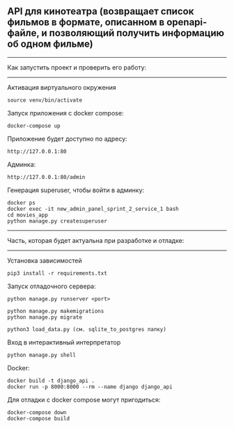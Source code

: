 ## API для кинотеатра (возвращает список фильмов в формате, описанном в openapi-файле, и позволяющий получить информацию об одном фильме)

____________________________________________________________________________
Как запустить проект и проверить его работу:
____________________________________________________________________________

Активация виртуального окружения
```
source venv/bin/activate
```

Запуск приложения с docker compose:
```
docker-compose up
```

Приложение будет доступно по адресу:
```
http://127.0.0.1:80
```
Админка:
```
http://127.0.0.1:80/admin
```

Генерация superuser, чтобы войти в админку:
```
docker ps
docker exec -it new_admin_panel_sprint_2_service_1 bash
cd movies_app
python manage.py createsuperuser
```
____________________________________________________________________________
Часть, которая будет актуальна при разработке и отладке:
____________________________________________________________________________

Установка зависимостей
```
pip3 install -r requirements.txt
```

Запуск отладочного сервера:
```
python manage.py runserver <port>

python manage.py makemigrations
python manage.py migrate

python3 load_data.py (см. sqlite_to_postgres папку)
```

Вход в интерактивный интерпретатор
```
python manage.py shell
```
Docker:
```
docker build -t django_api .
docker run -p 8000:8000 --rm --name django django_api
```

Для отладки c docker compose могут пригодиться:
```
docker-compose down
docker-compose build
```
